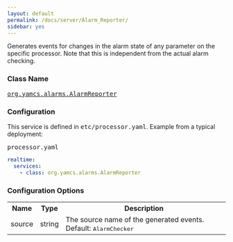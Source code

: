 ```yaml
---
layout: default
permalink: /docs/server/Alarm_Reporter/
sidebar: yes
---
```


Generates events for changes in the alarm state of any parameter on the specific processor. Note that this is independent from the actual alarm checking.

### Class Name
[<tt>org.yamcs.alarms.AlarmReporter</tt>](https://javadoc.io/page/org.yamcs/yamcs-core/latest/org/yamcs/alarms/AlarmReporter.html)

### Configuration

This service is defined in <tt>etc/processor.yaml</tt>. Example from a typical deployment:

<pre class="r header">processor.yaml</pre>
```yaml
realtime:
  services:
    - class: org.yamcs.alarms.AlarmReporter
```

### Configuration Options

<table class="inline">
  <tr>
    <th>Name</th>
    <th>Type</th>
    <th>Description</th>
  </tr>
  <tr>
    <td class="code">source</td>
    <td class="code">string</td>
    <td>The source name of the generated events. Default: <tt>AlarmChecker</tt></td>
  </tr>
</table>
